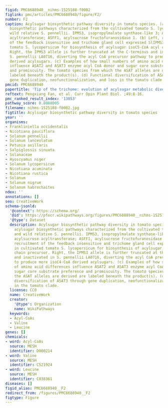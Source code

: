 ```yaml
---
figid: PMC6688940__nihms-1525188-f0002
figlink: pmc/articles/PMC6688940/figure/F2/
number: F2
caption: Acylsugar biosynthetic pathway diversity in tomato species. (a) The acylsugar
  biosynthetic pathways characterized from the cultivated tomato S. lycopersicum and
  wild relative S. pennellii. IPMS3, isopropylmalate synthase-like 3; ASAT, acylsucrose
  acyltransferase; ASFF1, acylsucrose fructofuranosidase 1. (b) Left, recruitment
  of the feedback insensitive and trichome gland cell expressed SlIPMS3 in cultivated
  tomato S. lycopersicum for biosynthesis of acylsugar isoC5-CoA acyl chain precursor.
  Right, the IPMS3 allele is further truncated at the C-terminus and inactivated in
  S. pennellii LA0716, diverting the acyl CoA precursor pathway to produce more isoC4-CoA
  derived acylsugars. (c) Examples of how small numbers of amino acid differences
  influence ASAT2 and ASAT3 enzyme acyl CoA donor and sugar core substrate preference
  and promiscuity. The tomato species from which the ASAT alleles are derived are
  labeled beneath the product(s). (d) Functional diversification of ASAT3 through
  gene duplication, neofunctionalization, and loss in the tomato clade.
pmcid: PMC6688940
papertitle: 'Tip of the trichome: evolution of acylsugar metabolic diversity in Solanaceae.'
reftext: Pengxiang Fan, et al. Curr Opin Plant Biol. ;49:8-16.
pmc_ranked_result_index: '13053'
pathway_score: 0.8088005
filename: nihms-1525188-f0002.jpg
figtitle: Acylsugar biosynthetic pathway diversity in tomato species
year: ''
organisms:
- Frankliniella occidentalis
- Nicotiana pauciflora
- Solanum pennellii
- Solanum lanceolatum
- Petunia axillaris
- Salpiglossis sinuata
- Solanaceae
- Hyoscyamus niger
- Solanum lycopersicum
- Nicotiana acuminata
- Nicotiana rustica
- Solanum
- Solanum nigrum
- Solanum habrochaites
ndex: ''
annotations: []
seo: CreativeWork
schema-jsonld:
  '@context': https://schema.org/
  '@id': https://pfocr.wikipathways.org/figures/PMC6688940__nihms-1525188-f0002.html
  '@type': Dataset
  description: Acylsugar biosynthetic pathway diversity in tomato species. (a) The
    acylsugar biosynthetic pathways characterized from the cultivated tomato S. lycopersicum
    and wild relative S. pennellii. IPMS3, isopropylmalate synthase-like 3; ASAT,
    acylsucrose acyltransferase; ASFF1, acylsucrose fructofuranosidase 1. (b) Left,
    recruitment of the feedback insensitive and trichome gland cell expressed SlIPMS3
    in cultivated tomato S. lycopersicum for biosynthesis of acylsugar isoC5-CoA acyl
    chain precursor. Right, the IPMS3 allele is further truncated at the C-terminus
    and inactivated in S. pennellii LA0716, diverting the acyl CoA precursor pathway
    to produce more isoC4-CoA derived acylsugars. (c) Examples of how small numbers
    of amino acid differences influence ASAT2 and ASAT3 enzyme acyl CoA donor and
    sugar core substrate preference and promiscuity. The tomato species from which
    the ASAT alleles are derived are labeled beneath the product(s). (d) Functional
    diversification of ASAT3 through gene duplication, neofunctionalization, and loss
    in the tomato clade.
  license: CC0
  name: CreativeWork
  creator:
    '@type': Organization
    name: WikiPathways
  keywords:
  - Acyl-CoAs
  - Valine
  - Leucine
genes: []
chemicals:
- word: Acyl-CoAs
  source: MESH
  identifier: D000214
- word: Valine
  source: MESH
  identifier: C521924
- word: Leucine
  source: MESH
  identifier: C038361
diseases: []
figid_alias: PMC6688940__F2
redirect_from: /figures/PMC6688940__F2
figtype: Figure
---
```

